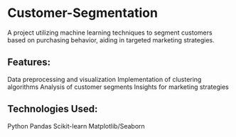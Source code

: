 # Customer-Segmentation

A project utilizing machine learning techniques to segment customers based on purchasing behavior, aiding in targeted marketing strategies.

## Features:

Data preprocessing and visualization
Implementation of clustering algorithms
Analysis of customer segments
Insights for marketing strategies

## Technologies Used:

Python
Pandas
Scikit-learn
Matplotlib/Seaborn
